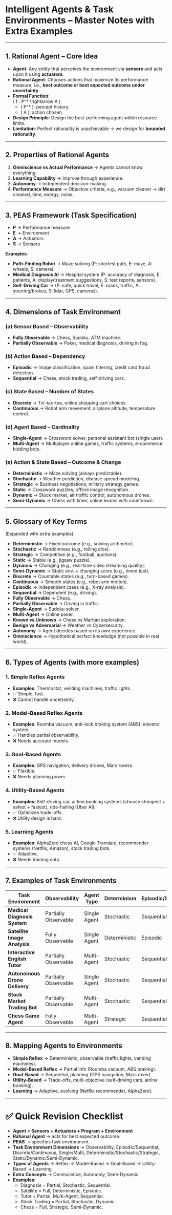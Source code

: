 # Intelligent Agents & Task Environments – Master Notes with Extra Examples

---

## 1. Rational Agent – Core Idea

- **Agent**: Any entity that perceives the environment via **sensors** and acts upon it using **actuators**.  
- **Rational Agent**: Chooses actions that maximize its performance measure, i.e., **best outcome or best expected outcome under uncertainty**.  
- **Formal Function**:  
  \( f : P^* \rightarrow A \)  
  - \( P^* \): percept history.  
  - \( A \): action chosen.  
- **Design Principle**: Design the best-performing agent within resource limits.  
- **Limitation**: Perfect rationality is unachievable → we design for **bounded rationality**.  

---

## 2. Properties of Rational Agents

1. **Omniscience vs Actual Performance** → Agents cannot know everything.  
2. **Learning Capability** → Improve through experience.  
3. **Autonomy** → Independent decision-making.  
4. **Performance Measure** → Objective criteria, e.g., vacuum cleaner → dirt cleaned, time, energy, noise.  

---

## 3. PEAS Framework (Task Specification)

- **P** → Performance measure  
- **E** → Environment  
- **A** → Actuators  
- **S** → Sensors  

**Examples**:  
- **Path-Finding Robot** → Maze solving (P: shortest path, E: maze, A: wheels, S: camera).  
- **Medical Diagnosis AI** → Hospital system (P: accuracy of diagnosis, E: patients, A: display/treatment suggestions, S: test reports, sensors).  
- **Self-Driving Car** → (P: safe, quick travel, E: roads, traffic, A: steering/brakes, S: lidar, GPS, cameras).  

---

## 4. Dimensions of Task Environment

### (a) Sensor Based – Observability  
- **Fully Observable** → Chess, Sudoku, ATM machine.  
- **Partially Observable** → Poker, medical diagnosis, driving in fog.  

### (b) Action Based – Dependency  
- **Episodic** → Image classification, spam filtering, credit card fraud detection.  
- **Sequential** → Chess, stock trading, self-driving cars.  

### (c) State Based – Number of States  
- **Discrete** → Tic-tac-toe, online shopping cart choices.  
- **Continuous** → Robot arm movement, airplane altitude, temperature control.  

### (d) Agent Based – Cardinality  
- **Single-Agent** → Crossword solver, personal assistant bot (single user).  
- **Multi-Agent** → Multiplayer online games, traffic systems, e-commerce bidding bots.  

### (e) Action & State Based – Outcome & Change  
- **Deterministic** → Maze solving (always predictable).  
- **Stochastic** → Weather prediction, disease spread modeling.  
- **Strategic** → Business negotiations, military strategy games.  
- **Static** → Crossword puzzles, offline image recognition.  
- **Dynamic** → Stock market, air traffic control, autonomous drones.  
- **Semi-Dynamic** → Chess with timer, online exams with countdown.  

---

## 5. Glossary of Key Terms

(Expanded with extra examples)  

- **Deterministic** → Fixed outcome (e.g., solving arithmetic).  
- **Stochastic** → Randomness (e.g., rolling dice).  
- **Strategic** → Competitive (e.g., football, auctions).  
- **Static** → Stable (e.g., jigsaw puzzle).  
- **Dynamic** → Changing (e.g., real-time video streaming quality).  
- **Semi-Dynamic** → Static env. + changing score (e.g., timed test).  
- **Discrete** → Countable states (e.g., turn-based games).  
- **Continuous** → Smooth states (e.g., robot arm motion).  
- **Episodic** → Independent cases (e.g., X-ray analysis).  
- **Sequential** → Dependent (e.g., driving).  
- **Fully Observable** → Chess.  
- **Partially Observable** → Driving in traffic.  
- **Single-Agent** → Sudoku solver.  
- **Multi-Agent** → Online poker.  
- **Known vs Unknown** → Chess vs Martian exploration.  
- **Benign vs Adversarial** → Weather vs Cybersecurity.  
- **Autonomy** → Agent decides based on its own experience.  
- **Omniscience** → Hypothetical perfect knowledge (not possible in real world).  

---

## 6. Types of Agents (with more examples)

### 1. Simple Reflex Agents  
- **Examples**: Thermostat, vending machines, traffic lights.  
- ✅ Simple, fast.  
- ❌ Cannot handle uncertainty.  

### 2. Model-Based Reflex Agents  
- **Examples**: Roomba vacuum, anti-lock braking system (ABS), elevator system.  
- ✅ Handles partial observability.  
- ❌ Needs accurate models.  

### 3. Goal-Based Agents  
- **Examples**: GPS navigation, delivery drones, Mars rovers.  
- ✅ Flexible.  
- ❌ Needs planning power.  

### 4. Utility-Based Agents  
- **Examples**: Self-driving car, airline booking systems (choose cheapest + safest + fastest), ride-hailing (Uber AI).  
- ✅ Optimizes trade-offs.  
- ❌ Utility design is hard.  

### 5. Learning Agents  
- **Examples**: AlphaZero chess AI, Google Translate, recommender systems (Netflix, Amazon), stock trading bots.  
- ✅ Adaptive.  
- ❌ Needs training data.  

---

## 7. Examples of Task Environments

| Task Environment                 | Observability         | Agent Type     | Determinism  | Episodic/Sequential | Static/Dynamic | Discrete/Continuous |
|----------------------------------|-----------------------|----------------|--------------|----------------------|----------------|---------------------|
| **Medical Diagnosis System**     | Partially Observable  | Single Agent   | Stochastic   | Sequential           | Dynamic        | Continuous          |
| **Satellite Image Analysis**     | Fully Observable      | Single Agent   | Deterministic| Episodic             | Static         | Continuous          |
| **Interactive English Tutor**    | Partially Observable  | Multi-Agent    | Stochastic   | Sequential           | Dynamic        | Discrete            |
| **Autonomous Drone Delivery**    | Partially Observable  | Single Agent   | Stochastic   | Sequential           | Dynamic        | Continuous          |
| **Stock Market Trading Bot**     | Partially Observable  | Multi-Agent    | Stochastic   | Sequential           | Dynamic        | Continuous          |
| **Chess Game Agent**             | Fully Observable      | Multi-Agent    | Strategic    | Sequential           | Semi-Dynamic   | Discrete            |

---

## 8. Mapping Agents to Environments

- **Simple Reflex** → Deterministic, observable (traffic lights, vending machines).  
- **Model-Based Reflex** → Partial info (Roomba vacuum, ABS braking).  
- **Goal-Based** → Sequential, planning (GPS navigation, Mars rover).  
- **Utility-Based** → Trade-offs, multi-objective (self-driving cars, airline booking).  
- **Learning** → Adaptive, evolving (Netflix recommender, AlphaZero).  

---

# ✅ Quick Revision Checklist

- **Agent = Sensors + Actuators + Program + Environment**  
- **Rational Agent** → acts for best expected outcome.  
- **PEAS** → specifies task environment.  
- **Task Environment Dimensions** → Observability, Episodic/Sequential, Discrete/Continuous, Single/Multi, Deterministic/Stochastic/Strategic, Static/Dynamic/Semi-Dynamic.  
- **Types of Agents** → Reflex → Model-Based → Goal-Based → Utility-Based → Learning.  
- **Extra Concepts** → Omniscience, Autonomy, Semi-Dynamic.  
- **Examples**:  
  - Diagnosis = Partial, Stochastic, Sequential.  
  - Satellite = Full, Deterministic, Episodic.  
  - Tutor = Partial, Multi-Agent, Sequential.  
  - Stock Trading = Partial, Stochastic, Dynamic.  
  - Chess = Full, Strategic, Semi-Dynamic.  
